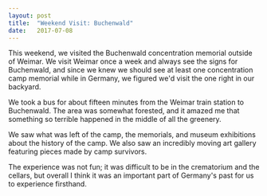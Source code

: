 ```yaml
---
layout: post
title:  "Weekend Visit: Buchenwald"
date:   2017-07-08
---
```


This weekend, we visited the Buchenwald concentration memorial outside of Weimar. <!--excerpt-->
We visit Weimar once a week and always see the signs for Buchenwald, and since we
knew we should see at least one concentration camp memorial while in
Germany, we figured we'd visit the one right in our backyard.

We took a bus for about fifteen minutes from the Weimar train station to
Buchenwald. The area was somewhat forested, and it amazed me that something so
terrible happened in the middle of all the greenery.

We saw what was left of the camp, the memorials, and museum exhibitions about
the history of the camp. We also saw an incredibly moving art gallery featuring
pieces made by camp survivors.

The experience was not fun; it was difficult to be in the crematorium and the
cellars, but overall I think it was an important part of Germany's past for us
to experience firsthand.
